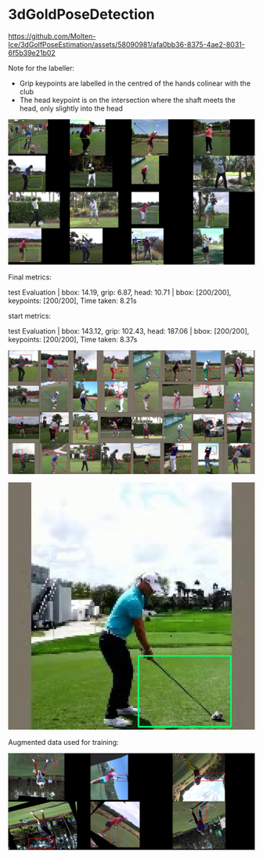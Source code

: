 # 3dGoldPoseDetection

https://github.com/Molten-Ice/3dGolfPoseEstimation/assets/58090981/afa0bb36-8375-4ae2-8031-6f5b39e21b02

Note for the labeller:
- Grip keypoints are labelled in the centred of the hands colinear with the club
- The head keypoint is on the intersection where the shaft meets the head, only slightly into the head

![good-predictions](/media/amazing-predictions.png)

Final metrics:

test Evaluation | bbox: 14.19, grip: 6.87, head: 10.71 | bbox: [200/200], keypoints: [200/200], Time taken: 8.21s

start metrics:

test Evaluation | bbox: 143.12, grip: 102.43, head: 187.06 | bbox: [200/200], keypoints: [200/200], Time taken: 8.37s

![image1](/media/train-dataset.png)

![first-golf-club-prediction](/media/first-golf-club-prediction.png)

Augmented data used for training:

![augmentations](/media/augmentations.png)
